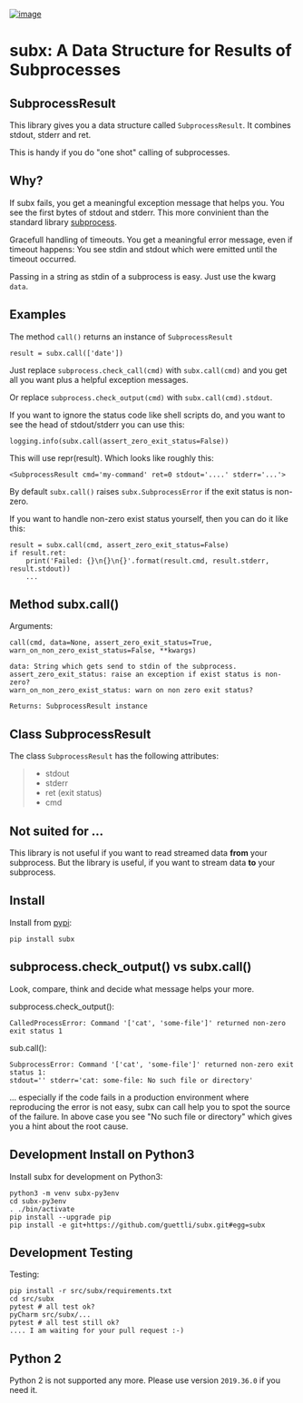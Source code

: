 [![image](https://travis-ci.org/guettli/subx.svg?branch=master)](https://travis-ci.org/guettli/subx)

# subx: A Data Structure for Results of Subprocesses

## SubprocessResult

This library gives you a data structure called
`SubprocessResult`. It combines stdout, stderr and ret.

This is handy if you do "one shot" calling of subprocesses.

## Why?

If subx fails, you get a meaningful exception message that helps you.
You see the first bytes of stdout and stderr. This more convinient than
the standard library
[subprocess](https://docs.python.org/3/library/subprocess.html).

Gracefull handling of timeouts. You get a meaningful error message, even
if timeout happens: You see stdin and stdout which were emitted
until the timeout occurred.

Passing in a string as stdin of a subprocess is easy. Just use the kwarg `data`.

## Examples

The method `call()` returns an instance of `SubprocessResult`

    result = subx.call(['date'])

Just replace `subprocess.check_call(cmd)` with `subx.call(cmd)` and you get all you want plus a helpful
exception messages.

Or replace `subprocess.check_output(cmd)` with
`subx.call(cmd).stdout`.

If you want to ignore the status code like shell scripts do, and you
want to see the head of stdout/stderr you can use this:

    logging.info(subx.call(assert_zero_exit_status=False))

This will use repr(result). Which looks like roughly this:

    <SubprocessResult cmd='my-command' ret=0 stdout='....' stderr='...'>

By default `subx.call()` raises `subx.SubprocessError` if the
exit status is non-zero.

If you want to handle non-zero exist status yourself, then you can do it
like this:

    result = subx.call(cmd, assert_zero_exit_status=False)
    if result.ret:
        print('Failed: {}\n{}\n{}'.format(result.cmd, result.stderr, result.stdout))
        ...

## Method subx.call()

Arguments:

    call(cmd, data=None, assert_zero_exit_status=True, warn_on_non_zero_exist_status=False, **kwargs)

    data: String which gets send to stdin of the subprocess.
    assert_zero_exit_status: raise an exception if exist status is non-zero?
    warn_on_non_zero_exist_status: warn on non zero exit status?

    Returns: SubprocessResult instance

## Class SubprocessResult

The class `SubprocessResult` has the following attributes:

> -   stdout
> -   stderr
> -   ret (exit status)
> -   cmd

## Not suited for ...

This library is not useful if you want to read streamed data **from**
your subprocess. But the library is useful, if you want to stream data
**to** your subprocess.

## Install

Install from [pypi](https://pypi.python.org/pypi/subx/):

    pip install subx

## subprocess.check_output() vs subx.call()

Look, compare, think and decide what message helps your more.

subprocess.check_output():

    CalledProcessError: Command '['cat', 'some-file']' returned non-zero exit status 1

sub.call():

    SubprocessError: Command '['cat', 'some-file']' returned non-zero exit status 1:
    stdout='' stderr='cat: some-file: No such file or directory'

... especially if the code fails in a production environment where
reproducing the error is not easy, subx can call help you to spot the
source of the failure. In above case you see "No such file or directory" which
gives you a hint about the root cause. 

## Development Install on Python3

Install subx for development on Python3:

    python3 -m venv subx-py3env
    cd subx-py3env
    . ./bin/activate
    pip install --upgrade pip
    pip install -e git+https://github.com/guettli/subx.git#egg=subx

## Development Testing

Testing:

    pip install -r src/subx/requirements.txt
    cd src/subx
    pytest # all test ok?
    pyCharm src/subx/...
    pytest # all test still ok?
    .... I am waiting for your pull request :-)

## Python 2

Python 2 is not supported any more. Please use version
`2019.36.0` if you need it.
